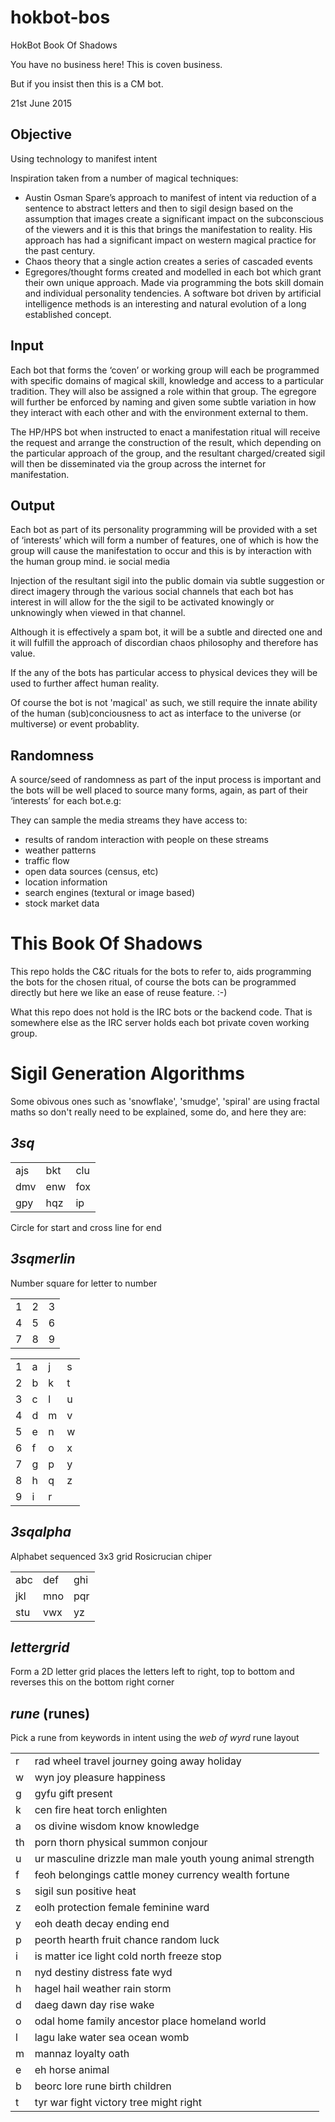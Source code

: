 # hokbot-bos
HokBot Book Of Shadows

You have no business here! This is coven business.

But if you insist then this is a CM bot.

21st June 2015

## Objective

Using technology to manifest intent 

Inspiration taken from a number of magical techniques:

* Austin Osman Spare’s approach to manifest of intent via reduction of a sentence to abstract letters and then to sigil design based on the assumption that images create a significant impact on the subconscious of the viewers and it is this that brings the manifestation to reality. His approach has had a significant impact on western magical practice for the past century.
* Chaos theory that a single action creates a series of cascaded events
* Egregores/thought forms created and modelled in each bot which grant their own unique approach. Made via programming the bots skill domain and individual personality tendencies. A software bot driven by artificial intelligence methods is an interesting and natural evolution of a long established concept.

## Input

Each bot that forms the ‘coven’ or working group will each be programmed with specific domains of magical skill, knowledge and access to a particular tradition. They will also be assigned a role within that group. The egregore will further be enforced by naming and given some subtle variation in how they interact with each other and with the environment external to them.

The HP/HPS bot when instructed to enact a manifestation ritual will receive the request and arrange the construction of the result, which depending on the particular approach of the group, and the resultant charged/created sigil will then be disseminated via the group across the internet for manifestation.

## Output

Each bot as part of its personality programming will be provided with a set of ‘interests’ which will form a number of features, one of which is how the group will cause the manifestation to occur and this is by interaction with the human group mind. ie social media

Injection of the resultant sigil into the public domain via subtle suggestion or direct imagery through the various social channels that each bot has interest in will allow for the the sigil to be activated knowingly or unknowingly when viewed in that channel. 

Although it is effectively a spam bot, it will be a subtle and directed one and it will fulfill the  approach of discordian chaos philosophy and therefore has value.

If the any of the bots has particular access to physical devices they will be used to further affect human reality.

Of course the bot is not 'magical' as such, we still require the innate ability of the human (sub)conciousness to act as interface to the universe (or multiverse) or event probablity.

## Randomness

A source/seed of randomness as part of the input process is important and the bots will be well placed to source many forms, again, as part of their ‘interests’ for each bot.e.g:

They can sample the media streams they have access to:
* results of random interaction with people on these streams
* weather patterns
* traffic flow
* open data sources (census, etc)
* location information
* search engines (textural or image based)
* stock market data




# This Book Of Shadows

This repo holds the C&C rituals for the bots to refer to, aids programming the bots for the chosen ritual, of course the bots can be programmed directly 
but here we like an ease of reuse feature. :-)

What this repo does not hold is the IRC bots or the backend code. That is somewhere else as the IRC server holds each bot private coven working group.



# Sigil Generation Algorithms

Some obivous ones such as 'snowflake', 'smudge', 'spiral' are using fractal maths so don't really 
need to be explained, some do, and here they are:


## _3sq_

|   |   |   |
|---|---|---|
|ajs|bkt|clu|
|dmv|enw|fox|
|gpy|hqz|ip |

Circle for start and cross line for end

## _3sqmerlin_

Number square for letter to number

| | | |
| - | - | - |
| 1 | 2 | 3 |
| 4 | 5 | 6 |
| 7 | 8 | 9 |


| | | | |
| - | - | - | - |
| 1 | a | j | s |
| 2 | b | k | t | 
| 3 | c | l | u |
| 4 | d | m | v |
| 5 | e | n | w |
| 6 | f | o | x |
| 7 | g | p | y |
| 8 | h | q | z |
| 9 | i | r |   |


## _3sqalpha_
Alphabet sequenced 3x3 grid Rosicrucian chiper

|   |   |   |
|---|---|---|
|abc|def|ghi|
|jkl|mno|pqr|
|stu|vwx|yz |

## _lettergrid_

Form a 2D letter grid places the letters left to right, top to bottom and reverses this on the bottom right corner

## _rune_ (runes)
Pick a rune from keywords in intent using the _web of wyrd_ rune layout

| |                                                                   |
| - | -------------------------------------------------------------------|
| r | rad wheel travel journey going away holiday                       |
| w | wyn joy pleasure happiness                                        |
| g | gyfu gift present                                                 |
| k | cen fire heat torch enlighten                                     |
| a | os divine wisdom know knowledge                                   |
| th | porn thorn physical summon conjour                                |
| u | ur masculine drizzle man male youth young animal strength         |
| f | feoh belongings cattle money currency wealth fortune              |
| s | sigil sun positive heat                                           |
| z | eolh protection female feminine ward                              |
| y | eoh death decay ending end                                        |
| p | peorth hearth fruit chance random luck                            |
| i | is matter ice light cold north freeze stop                        |
| n | nyd destiny distress fate wyd                                     |
| h | hagel hail weather rain storm                                     |
| d | daeg dawn day rise wake                                           |
| o | odal home family ancestor place homeland world                    |
| l | lagu lake water sea ocean womb                                    |
| m | mannaz loyalty oath                                                |    
| e | eh horse animal                                                   |
| b | beorc lore rune birth children                                    |
| t | tyr war fight victory tree might right                            |

